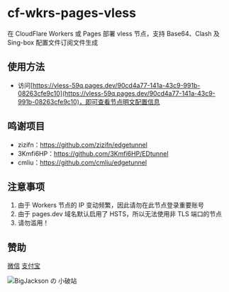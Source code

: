 # cf-wkrs-pages-vless

在 CloudFlare Workers 或 Pages 部署 vless 节点，支持 Base64、Clash 及 Sing-box 配置文件订阅文件生成

## 使用方法

- 访问[https://vless-59q.pages.dev/90cd4a77-141a-43c9-991b-08263cfe9c10](https://vless-59q.pages.dev/90cd4a77-141a-43c9-991b-08263cfe9c10)，即可查看节点明文配置信息



## 鸣谢项目

- zizifn：https://github.com/zizifn/edgetunnel
- 3Kmfi6HP：https://github.com/3Kmfi6HP/EDtunnel
- cmliu：https://github.com/cmliu/edgetunnel

## 注意事项

1. 由于 Workers 节点的 IP 变动频繁，因此请勿在此节点登录重要账号
2. 由于 pages.dev 域名默认启用了 HSTS，所以无法使用非 TLS 端口的节点
3. 请勿滥用！

## 赞助

[微信](https://bigjackson.us.kg/pay)
[支付宝](https://bigjackson.us.kg/pay)

![BigJackson の 小破站]([https://user-images.githubusercontent.com/122191366/211533469-351009fb-9ae8-4601-992a-abbf54665b68.jpg](https://pic4.zhimg.com/80/v2-15053bf54473725413166a1f297d574d_1440w.webp))
